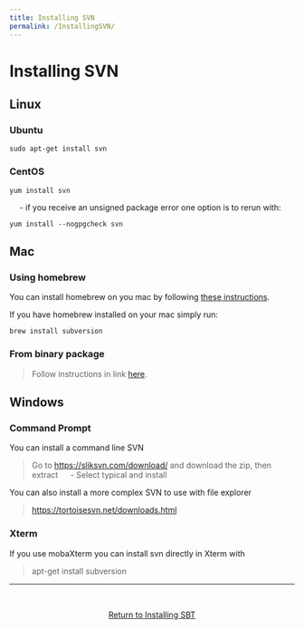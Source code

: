 ```yaml
---
title: Installing SVN
permalink: /InstallingSVN/
---
```


Installing SVN
===========


## Linux 
### Ubuntu
```
sudo apt-get install svn
```

### CentOS
```
yum install svn
```

&emsp; - if you receive an unsigned package error one option is to rerun with:

```
yum install --nogpgcheck svn
```


## Mac 
### Using homebrew
You can install homebrew on you mac by following [these instructions](https://brew.sh/).

If you have homebrew installed on your mac simply run:
```
brew install subversion
```

### From binary package
> Follow instructions in link [here](http://support.beanstalkapp.com/article/816-installing-subversion-for-mac-os-x).




## Windows
### Command Prompt
You can install a command line SVN 
> Go to https://sliksvn.com/download/ and download the zip, then extract
> &emsp; - Select typical and install

You can also install a more complex SVN to use with file explorer
> https://tortoisesvn.net/downloads.html

### Xterm
If you use mobaXterm you can install svn directly in Xterm with
> apt-get install subversion


----------------

&ensp;
&ensp;
&ensp;


<p align="center"> <a href="https://gabechurch.github.io/Building-Spark-Projects-with-SBT/IntrotoSBT/" class="button">Return to Installing SBT</a> </p>


